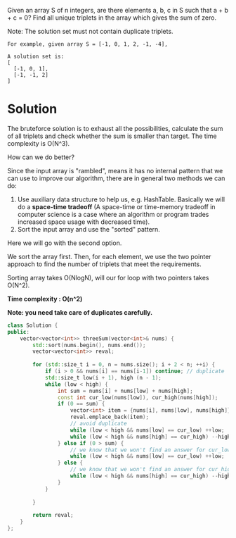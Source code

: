 Given an array S of n integers, are there elements a, b, c in S such that a + b + c = 0? Find all unique triplets in the array which gives the sum of zero.

Note: The solution set must not contain duplicate triplets.
```
For example, given array S = [-1, 0, 1, 2, -1, -4],

A solution set is:
[
  [-1, 0, 1],
  [-1, -1, 2]
]
```
  
# Solution

The bruteforce solution is to exhaust all the possibilities, calculate the sum of all triplets and check whether the sum is smaller than target. The time complexity is O(N^3).

How can we do better?

Since the input array is "rambled", means it has no internal pattern that we can use to improve our algorithm, there are in general two methods we can do:

1. Use auxiliary data structure to help us, e.g. HashTable. Basically we will do a __space-time tradeoff__ (A space-time or time-memory tradeoff in computer science is a case where an algorithm or program trades increased space usage with decreased time).
2. Sort the input array and use the "sorted" pattern. 

Here we will go with the second option.

We sort the array first. Then, for each element, we use the two pointer approach to find the number of triplets that meet the requirements.

Sorting array takes O(NlogN), will our for loop with two pointers takes O(N^2).

__Time complexity : O(n^2)__

__Note: you need take care of duplicates carefully.__

```cpp
class Solution {
public:
    vector<vector<int>> threeSum(vector<int>& nums) {
        std::sort(nums.begin(), nums.end());
        vector<vector<int>> reval;
        
        for (std::size_t i = 0, n = nums.size(); i + 2 < n; ++i) {
            if (i > 0 && nums[i] == nums[i-1]) continue; // duplicate
            std::size_t low(i + 1), high (n - 1);
            while (low < high) {
                int sum = nums[i] + nums[low] + nums[high];
                const int cur_low(nums[low]), cur_high(nums[high]);
                if (0 == sum) {
                    vector<int> item = {nums[i], nums[low], nums[high]};
                    reval.emplace_back(item);
                    // avoid duplicate
                    while (low < high && nums[low] == cur_low) ++low;
                    while (low < high && nums[high] == cur_high) --high;
                } else if (0 > sum) {
                    // we know that we won't find an answer for cur_low
                    while (low < high && nums[low] == cur_low) ++low; 
                } else {
                    // we know that we won't find an answer for cur_high
                    while (low < high && nums[high] == cur_high) --high;
                }
            }
            
        }
        
        return reval;
    }
};
```
